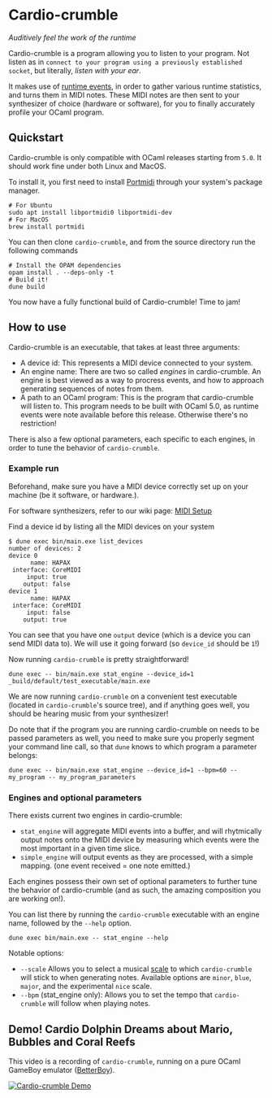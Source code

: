 # Cardio-crumble

*Auditively feel the work of the runtime*

Cardio-crumble is a program allowing you to listen to your program.
Not listen as in `connect to your program using a previously established socket`, but literally, *listen with your ear*.

It makes use of [runtime events](https://v2.ocaml.org/releases/5.0/api/Runtime_events.html), in order to gather various runtime statistics, and turns them in MIDI notes.
These MIDI notes are then sent to your synthesizer of choice (hardware or software), for you to finally accurately profile your OCaml program.

## Quickstart

Cardio-crumble is only compatible with OCaml releases starting from `5.0`.
It should work fine under both Linux and MacOS.

To install it, you first need to install [Portmidi](https://github.com/PortMidi/portmidi) through your system's package manager.

```shell
# For Ubuntu
sudo apt install libportmidi0 libportmidi-dev
# For MacOS
brew install portmidi
```
You can then clone `cardio-crumble`, and from the source directory run the following commands

```shell
# Install the OPAM dependencies
opam install . --deps-only -t
# Build it!
dune build
```

You now have a fully functional build of Cardio-crumble! Time to jam!

## How to use

Cardio-crumble is an executable, that takes at least three arguments:

- A device id: This represents a MIDI device connected to your system.
- An engine name: There are two so called *engines* in cardio-crumble. An engine is best viewed as a way to procress events, and how to approach generating sequences of notes from them.
- A path to an OCaml program: This is the program that cardio-crumble will listen to. This program needs to be built with OCaml 5.0, as runtime events were note available before this release. Otherwise there's no restriction!

There is also a few optional parameters, each specific to each engines, in order to tune the behavior of `cardio-crumble`.

### Example run

Beforehand, make sure you have a MIDI device correctly set up on your machine (be it software, or hardware.).

For software synthesizers, refer to our wiki page: [MIDI Setup](https://github.com/pitag-ha/cardio-crumble/wiki/MIDI-Setup)


Find a device id by listing all the MIDI devices on your system

```shell
$ dune exec bin/main.exe list_devices
number of devices: 2               
device 0
      name: HAPAX
 interface: CoreMIDI
     input: true
    output: false
device 1
      name: HAPAX
 interface: CoreMIDI
     input: false
    output: true
```

You can see that you have one `output` device (which is a device you can send MIDI data to). We will use it going forward (so `device_id` should be `1`!)

Now running `cardio-crumble` is pretty straightforward!
```shell
dune exec -- bin/main.exe stat_engine --device_id=1 _build/default/test_executable/main.exe
```

We are now running `cardio-crumble` on a convenient test executable (located in `cardio-crumble`'s source tree), and if anything goes well, you should be hearing music from your synthesizer!

Do note that if the program you are running cardio-crumble on needs to be passed parameters as well, you need to make sure you properly segment your command line call, so that `dune` knows to which program a parameter belongs:


```shell
dune exec -- bin/main.exe stat_engine --device_id=1 --bpm=60 -- my_program -- my_program_parameters
```

### Engines and optional parameters

There exists current two engines in cardio-crumble:

- `stat_engine` will aggregate MIDI events into a buffer, and will rhytmically output notes onto the MIDI device by measuring which events were the most important in a given time slice.
- `simple_engine` will output events as they are processed, with a simple mapping. (one event received = one note emitted.)

Each engines possess their own set of optional parameters to further tune the behavior of cardio-crumble (and as such, the amazing composition you are working on!).

You can list there by running the `cardio-crumble` executable with an engine name, followed by the `--help` option.

```shell
dune exec bin/main.exe -- stat_engine --help
```

Notable options:

- `--scale` Allows you to select a musical [scale](https://en.wikipedia.org/wiki/Scale_(music)) to which `cardio-crumble` will stick to when generating notes. Available options are `minor`, `blue`, `major`, and the experimental `nice` scale.
- `--bpm` (stat_engine only): Allows you to set the tempo that `cardio-crumble` will follow when playing notes.

## Demo! Cardio Dolphin Dreams about Mario, Bubbles and Coral Reefs


This video is a recording of `cardio-crumble`, running on a pure OCaml GameBoy emulator ([BetterBoy](https://github.com/unsound-io/BetterBoy)).

[![Cardio-crumble Demo](https://img.youtube.com/vi/fA9BdO2JyyE/0.jpg)](https://www.youtube.com/watch?v=fA9BdO2JyyE)
